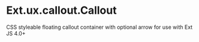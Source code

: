 Ext.ux.callout.Callout
======================

CSS styleable floating callout container with optional arrow for use with Ext JS 4.0+